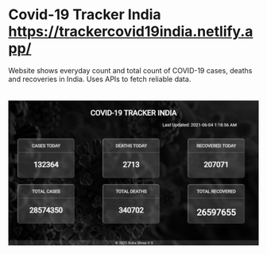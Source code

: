 # Covid-19 Tracker India  https://trackercovid19india.netlify.app/ 
Website shows everyday count and total count of COVID-19 cases, deaths and recoveries in India. Uses APIs to fetch reliable data.
<br>
<br><br>
![covid](covidtracker.png)
